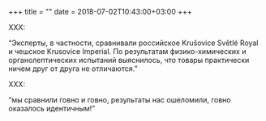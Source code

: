 +++
title = ""
date = 2018-07-02T10:43:00+03:00
+++

XXX:


“Эксперты, в частности, сравнивали российское Krušovice Světlé Royal и чешское Krusovice Imperial. По результатам физико-химических и органолептических испытаний выяснилось, что товары практически ничем друг от друга не отличаются.”

XXX:


“мы сравнили говно и говно, результаты нас ошеломили, говно оказалось идентичным!”


